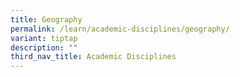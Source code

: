 ```yaml
---
title: Geography
permalink: /learn/academic-disciplines/geography/
variant: tiptap
description: ""
third_nav_title: Academic Disciplines
---
```

